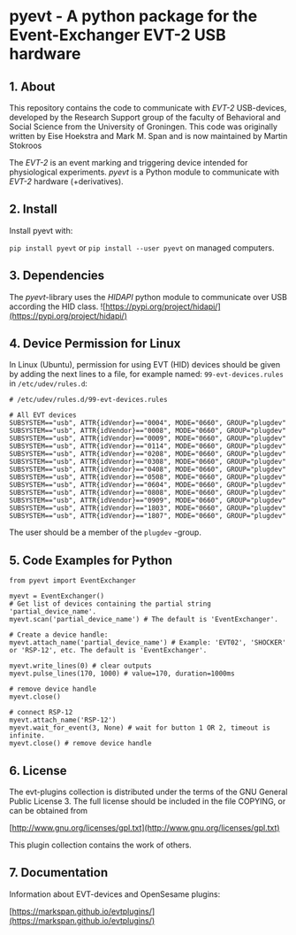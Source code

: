 # pyevt - A python package for the Event-Exchanger EVT-2 USB hardware

## 1. About

This repository contains the code to communicate with *EVT-2* USB-devices, developed by the Research Support group of the faculty of Behavioral and Social Science from the University of Groningen. This code was originally written by Eise Hoekstra and Mark M. Span and is now maintained by Martin Stokroos

The *EVT-2* is an event marking and triggering device intended for physiological experiments.
*pyevt* is a Python module to communicate with *EVT-2* hardware (+derivatives).

## 2. Install
Install pyevt with:

`pip install pyevt` or
`pip install --user pyevt` on managed computers.

## 3. Dependencies
The *pyevt*-library uses the *HIDAPI* python module to communicate over USB according the HID class.
![https://pypi.org/project/hidapi/](https://pypi.org/project/hidapi/)

## 4. Device Permission for Linux
In Linux (Ubuntu), permission for using EVT (HID) devices should be given by adding the next lines to a file, for example named: `99-evt-devices.rules` in `/etc/udev/rules.d`:

```
# /etc/udev/rules.d/99-evt-devices.rules

# All EVT devices
SUBSYSTEM=="usb", ATTR{idVendor}=="0004", MODE="0660", GROUP="plugdev"
SUBSYSTEM=="usb", ATTR{idVendor}=="0008", MODE="0660", GROUP="plugdev"
SUBSYSTEM=="usb", ATTR{idVendor}=="0009", MODE="0660", GROUP="plugdev"
SUBSYSTEM=="usb", ATTR{idVendor}=="0114", MODE="0660", GROUP="plugdev"
SUBSYSTEM=="usb", ATTR{idVendor}=="0208", MODE="0660", GROUP="plugdev"
SUBSYSTEM=="usb", ATTR{idVendor}=="0308", MODE="0660", GROUP="plugdev"
SUBSYSTEM=="usb", ATTR{idVendor}=="0408", MODE="0660", GROUP="plugdev"
SUBSYSTEM=="usb", ATTR{idVendor}=="0508", MODE="0660", GROUP="plugdev"
SUBSYSTEM=="usb", ATTR{idVendor}=="0604", MODE="0660", GROUP="plugdev"
SUBSYSTEM=="usb", ATTR{idVendor}=="0808", MODE="0660", GROUP="plugdev"
SUBSYSTEM=="usb", ATTR{idVendor}=="0909", MODE="0660", GROUP="plugdev"
SUBSYSTEM=="usb", ATTR{idVendor}=="1803", MODE="0660", GROUP="plugdev"
SUBSYSTEM=="usb", ATTR{idVendor}=="1807", MODE="0660", GROUP="plugdev"
```

The user should be a member of the `plugdev` -group.

## 5. Code Examples for Python
```
from pyevt import EventExchanger

myevt = EventExchanger()
# Get list of devices containing the partial string 'partial_device_name'.
myevt.scan('partial_device_name') # The default is 'EventExchanger'.

# Create a device handle:
myevt.attach_name('partial_device_name') # Example: 'EVT02', 'SHOCKER' or 'RSP-12', etc. The default is 'EventExchanger'.

myevt.write_lines(0) # clear outputs
myevt.pulse_lines(170, 1000) # value=170, duration=1000ms

# remove device handle
myevt.close()

# connect RSP-12
myevt.attach_name('RSP-12')
myevt.wait_for_event(3, None) # wait for button 1 OR 2, timeout is infinite.
myevt.close() # remove device handle

```

## 6. License
The evt-plugins collection is distributed under the terms of the GNU General Public License 3.
The full license should be included in the file COPYING, or can be obtained from

[http://www.gnu.org/licenses/gpl.txt](http://www.gnu.org/licenses/gpl.txt)

This plugin collection contains the work of others.

## 7. Documentation
Information about EVT-devices and OpenSesame plugins:

[https://markspan.github.io/evtplugins/](https://markspan.github.io/evtplugins/)